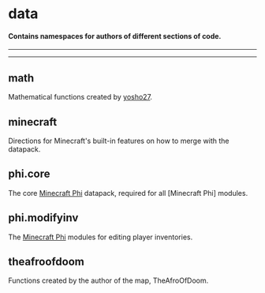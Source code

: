 # data
#### Contains namespaces for authors of different sections of code.

---

---

## math
Mathematical functions created by [yosho27](https://www.planetminecraft.com/mod/mathematical-functions-datapack/).

## minecraft
Directions for Minecraft's built-in features on how to merge with the datapack.

## phi.core
The core [Minecraft Phi](https://github.com/MinecraftPhi/MinecraftPhi-modules) datapack, required for all [Minecraft Phi] modules.

## phi.modifyinv
The [Minecraft Phi](https://github.com/MinecraftPhi/MinecraftPhi-modules) modules for editing player inventories.

## theafroofdoom
Functions created by the author of the map, TheAfroOfDoom.

